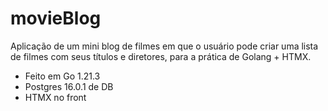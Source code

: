 # movieBlog
Aplicação de um mini blog de filmes em que o usuário pode criar uma lista de filmes com seus títulos e diretores,
para a prática de Golang + HTMX.
- Feito em Go 1.21.3 
- Postgres 16.0.1 de DB 
- HTMX no front
